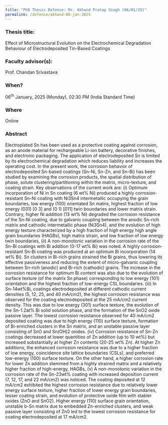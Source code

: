 ```yaml
---
title: "PhD Thesis Defence: Mr. Akhand Pratap Singh (06/01/25)"
permalink: /defence/akhand-06-jan-2025
---
```

### Thesis title:
Effect of Microstructural Evolution on the Electrochemical Degradation Behaviour of Electrodeposited Tin-Based Coatings

### Faculty advisor(s):
Prof. Chandan Srivastava

### When?
06<sup>th</sup> January, 2025 (Monday), 02:30 PM (India Standard Time)

### Where
Online

### Abstract
Electroplated Sn has been used as a protective coating against corrosion, as an anode material for rechargeable Li-ion battery, decorative finishes, and electronic packaging. The application of electrodeposited Sn is limited by its electrochemical degradation which reduces liability and increases the operating cost. In the present work, the corrosion behavior of electrodeposited Sn-based coatings (Sn-Ni, Sn-Zn, and Sn-Bi) has been studied by examining the corrosion products, the spatial distribution of phase, solute clustering/partitioning within the matrix, micro-texture, and coating strain. Key observations of the current work are: (i) Optimum incorporation of Ni in Sn coating (6 wt% Ni) produced a highly corrosion-resistant Sn-Ni coating with Ni3Sn4 intermetallic occupying the grain boundaries, low energy (100) orientated Sn matrix, highest fraction of low energy (031) [0 3] and (0 1) [011] twin boundaries and lower matrix strain. Contrary, higher Ni addition (13 wt% Ni) degraded the corrosion resistance of the Sn-Ni coating, due to galvanic coupling between the anodic Sn-rich matrix and cathodic intermetallic phase (Ni3Sn4), and the evolution of high energy texture characterized by a high fraction of high energy high angle grain boundaries (HAGBs), high matrix strain, and low fraction of low energy twin boundaries, (ii) A non-monotonic variation in the corrosion rate of the Sn-Bi coatings with Bi addition (0-17 wt% Bi) was noted. A highly corrosion-resistant Sn-Bi coating was produced at an optimum Bi incorporation (14 wt% Bi). Sn clusters in Bi-rich grains strained the Bi grains, thus lowering its effective passiveness and reducing the extent of micro-galvanic coupling between Sn-rich (anodic) and Bi-rich (cathodic) grains. The increase in the corrosion resistance for optimum Bi content was also due to the evolution of surface texture (of the matrix Sn phase) corresponding to low energy (101) orientation and the highest fraction of low-energy CSL boundaries. (iii) In Sn-14wt%Bi, coatings electrodeposited at different cathodic current densities (5, 12, 25, and 40 mA/cm2), the highest corrosion resistance was observed for the coating electrodeposited at the 25 mA/cm2 current density. This was due to low energy (301) surface texture, the evolution of the Sn-1.2at% Bi solid solution phase, and the formation of the SnO2 oxide passive layer. The lowest corrosion resistance observed for 40 mA/cm2 deposited coating was due to high energy (110) surface texture, formation of Bi-enriched clusters in the Sn matrix, and an unstable passive layer consisting of SnO and Sn(OH)2 oxides. (iv) Corrosion resistance of Sn-Zn coatings decreased at lower quantities of Zn addition (up to 10 wt%) but increased substantially at higher Zn contents (20-25 wt% Zn). At higher Zn additions, the enhanced corrosion resistance was due to a higher fraction of low energy, coincidence site lattice boundaries (CSLs), and preferred low-energy (100) surface texture. On the other hand, a higher corrosion rate for lower Zn addition stemmed from a highly strained matrix and a relatively higher fraction of high-energy, HAGBs, (v) A non-monotonic variation in the corrosion rate of the Sn-23wt% coating with increased deposition current (7, 12, 17, and 22 mA/cm2) was noticed. The coating deposited at 12 mA/cm2 exhibited the highest corrosion resistance due to relatively lower energy surface texture, higher fraction of lower energy grain boundaries, lesser coating strain, and evolution of protective oxide film with stabler oxides (ZnO and SnO2). Higher energy (110) surface grain orientation, unstable b-Sn matrix due to embedded Zn-enriched clusters, and weak passive layer consisting of Zn0 led to the lowest corrosion resistance for coating electrodeposited at 17 mA/cm2.